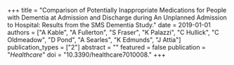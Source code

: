 +++
title = "Comparison of Potentially Inappropriate Medications for People with Dementia at Admission and Discharge during An Unplanned Admission to Hospital: Results from the SMS Dementia Study."
date = 2019-01-01
authors = ["A Kable", "A Fullerton", "S Fraser", "K Palazzi", "C Hullick", "C Oldmeadow", "D Pond", "A Searles", "K Edmunds", "J Attia"]
publication_types = ["2"]
abstract = ""
featured = false
publication = "*Healthcare*"
doi = "10.3390/healthcare7010008."
+++

